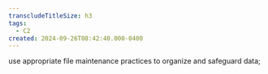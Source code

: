 ```yaml
---
transcludeTitleSize: h3
tags:
  - C2
created: 2024-09-26T08:42:40.000-0400
---
```

use appropriate file maintenance practices to organize and safeguard data;